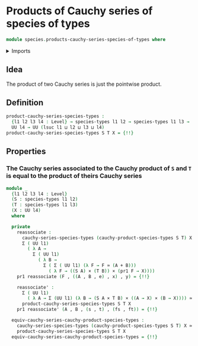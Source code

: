 # Products of Cauchy series of species of types

```agda
module species.products-cauchy-series-species-of-types where
```

<details><summary>Imports</summary>

```agda
open import foundation.cartesian-product-types
open import foundation.coproduct-types
open import foundation.dependent-pair-types
open import foundation.equivalences
open import foundation.functoriality-cartesian-product-types
open import foundation.functoriality-dependent-pair-types
open import foundation.homotopies
open import foundation.type-arithmetic-dependent-pair-types
open import foundation.univalence
open import foundation.universal-property-coproduct-types
open import foundation.universe-levels

open import species.cauchy-products-species-of-types
open import species.cauchy-series-species-of-types
open import species.species-of-types
```

</details>

## Idea

The product of two Cauchy series is just the pointwise product.

## Definition

```agda
product-cauchy-series-species-types :
  {l1 l2 l3 l4 : Level} → species-types l1 l2 → species-types l1 l3 →
  UU l4 → UU (lsuc l1 ⊔ l2 ⊔ l3 ⊔ l4)
product-cauchy-series-species-types S T X = {!!}
```

## Properties

### The Cauchy series associated to the Cauchy product of `S` and `T` is equal to the product of theirs Cauchy series

```agda
module _
  {l1 l2 l3 l4 : Level}
  (S : species-types l1 l2)
  (T : species-types l1 l3)
  (X : UU l4)
  where

  private
    reassociate :
      cauchy-series-species-types (cauchy-product-species-types S T) X ≃
      Σ ( UU l1)
        ( λ A →
          Σ ( UU l1)
            ( λ B →
              Σ ( Σ ( UU l1) (λ F → F ≃ (A + B)))
                ( λ F → ((S A) × (T B)) × (pr1 F → X))))
    pr1 reassociate (F , ((A , B , e) , x) , y) = {!!}

    reassociate' :
      Σ ( UU l1)
        ( λ A → Σ (UU l1) (λ B → (S A × T B) × ((A → X) × (B → X)))) ≃
      product-cauchy-series-species-types S T X
    pr1 reassociate' (A , B , (s , t) , (fs , ft)) = {!!}

  equiv-cauchy-series-cauchy-product-species-types :
    cauchy-series-species-types (cauchy-product-species-types S T) X ≃
    product-cauchy-series-species-types S T X
  equiv-cauchy-series-cauchy-product-species-types = {!!}
```
